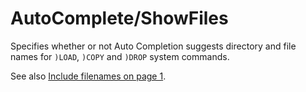 # AutoComplete/ShowFiles

Specifies whether or not Auto Completion suggests directory and file names for `)LOAD`, `)COPY` and `)DROP` system commands.

See also [Include filenames on page 1](../../../The%20APL%20Environment/Configuration%20Dialog%20Auto%20Complete%20Tab.htm#ShowFiles).
